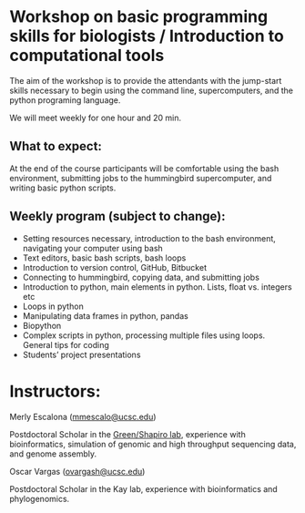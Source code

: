 # Workshop on basic programming skills for biologists / Introduction to computational tools

The aim of the workshop is to provide the attendants with the jump-start skills necessary to begin using the command line, supercomputers, and the python programing language. 

We will meet weekly for one hour and 20 min.

## What to expect:
At the end of the course participants will be comfortable using the bash environment, submitting jobs to the hummingbird supercomputer, and writing basic python scripts.

## Weekly program (subject to change):

- Setting resources necessary, introduction to the bash environment, navigating your computer using bash
- Text editors, basic bash scripts, bash loops
- Introduction to version control, GitHub, Bitbucket
- Connecting to hummingbird, copying data, and submitting jobs
- Introduction to python, main elements in python. Lists, float vs. integers etc
- Loops in python
- Manipulating data frames in python, pandas
- Biopython
- Complex scripts in python, processing multiple files using loops. General tips for coding
- Students’ project presentations

# Instructors:

Merly Escalona (<mmescalo@ucsc.edu>)

Postdoctoral Scholar in the [Green/Shapiro lab](https://pgl.soe.ucsc.edu), experience with bioinformatics, simulation of genomic and high throughput sequencing data, and genome assembly.


Oscar Vargas (<ovargash@ucsc.edu>)

Postdoctoral Scholar in the Kay lab, experience with bioinformatics and phylogenomics.







